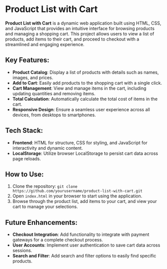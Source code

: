 # Product List with Cart

**Product List with Cart** is a dynamic web application built using HTML, CSS, and JavaScript that provides an intuitive interface for browsing products and managing a shopping cart. This project allows users to view a list of products, add items to their cart, and proceed to checkout with a streamlined and engaging experience.

## Key Features:
- **Product Catalog**: Display a list of products with details such as names, images, and prices.
- **Add to Cart**: Easily add products to the shopping cart with a single click.
- **Cart Management**: View and manage items in the cart, including updating quantities and removing items.
- **Total Calculation**: Automatically calculate the total cost of items in the cart.
- **Responsive Design**: Ensure a seamless user experience across all devices, from desktops to smartphones.

## Tech Stack:
- **Frontend**: HTML for structure, CSS for styling, and JavaScript for interactivity and dynamic content.
- **LocalStorage**: Utilize browser LocalStorage to persist cart data across page reloads.

## How to Use:
1. Clone the repository: `git clone https://github.com/yourusername/product-list-with-cart.git`
2. Open `index.html` in your browser to start using the application.
3. Browse through the product list, add items to your cart, and view your cart to manage your selections.

## Future Enhancements:
- **Checkout Integration**: Add functionality to integrate with payment gateways for a complete checkout process.
- **User Accounts**: Implement user authentication to save cart data across sessions.
- **Search and Filter**: Add search and filter options to easily find specific products.
